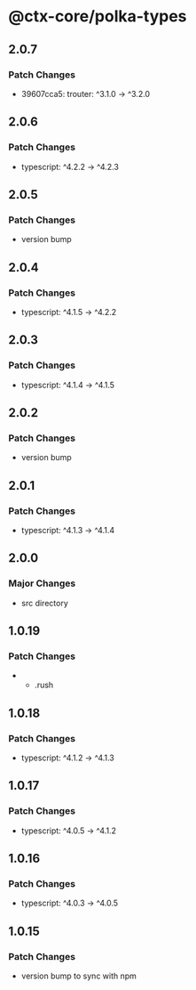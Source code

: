 # @ctx-core/polka-types

## 2.0.7

### Patch Changes

- 39607cca5: trouter: ^3.1.0 -> ^3.2.0

## 2.0.6

### Patch Changes

- typescript: ^4.2.2 -> ^4.2.3

## 2.0.5

### Patch Changes

- version bump

## 2.0.4

### Patch Changes

- typescript: ^4.1.5 -> ^4.2.2

## 2.0.3

### Patch Changes

- typescript: ^4.1.4 -> ^4.1.5

## 2.0.2

### Patch Changes

- version bump

## 2.0.1

### Patch Changes

- typescript: ^4.1.3 -> ^4.1.4

## 2.0.0

### Major Changes

- src directory

## 1.0.19

### Patch Changes

- - .rush

## 1.0.18

### Patch Changes

- typescript: ^4.1.2 -> ^4.1.3

## 1.0.17

### Patch Changes

- typescript: ^4.0.5 -> ^4.1.2

## 1.0.16

### Patch Changes

- typescript: ^4.0.3 -> ^4.0.5

## 1.0.15

### Patch Changes

- version bump to sync with npm
